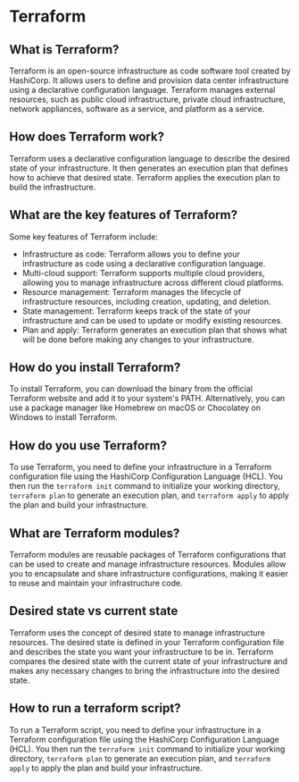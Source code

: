 # Terraform

## What is Terraform?

Terraform is an open-source infrastructure as code software tool created by HashiCorp. It allows users to define and provision data center infrastructure using a declarative configuration language. Terraform manages external resources, such as public cloud infrastructure, private cloud infrastructure, network appliances, software as a service, and platform as a service.

## How does Terraform work?

Terraform uses a declarative configuration language to describe the desired state of your infrastructure. It then generates an execution plan that defines how to achieve that desired state. Terraform applies the execution plan to build the infrastructure.

## What are the key features of Terraform?

Some key features of Terraform include:

- Infrastructure as code: Terraform allows you to define your infrastructure as code using a declarative configuration language.
- Multi-cloud support: Terraform supports multiple cloud providers, allowing you to manage infrastructure across different cloud platforms.
- Resource management: Terraform manages the lifecycle of infrastructure resources, including creation, updating, and deletion.
- State management: Terraform keeps track of the state of your infrastructure and can be used to update or modify existing resources.
- Plan and apply: Terraform generates an execution plan that shows what will be done before making any changes to your infrastructure.

## How do you install Terraform?

To install Terraform, you can download the binary from the official Terraform website and add it to your system's PATH. Alternatively, you can use a package manager like Homebrew on macOS or Chocolatey on Windows to install Terraform.

## How do you use Terraform?

To use Terraform, you need to define your infrastructure in a Terraform configuration file using the HashiCorp Configuration Language (HCL). You then run the `terraform init` command to initialize your working directory, `terraform plan` to generate an execution plan, and `terraform apply` to apply the plan and build your infrastructure.

## What are Terraform modules?

Terraform modules are reusable packages of Terraform configurations that can be used to create and manage infrastructure resources. Modules allow you to encapsulate and share infrastructure configurations, making it easier to reuse and maintain your infrastructure code.

## Desired state vs current state

Terraform uses the concept of desired state to manage infrastructure resources. The desired state is defined in your Terraform configuration file and describes the state you want your infrastructure to be in. Terraform compares the desired state with the current state of your infrastructure and makes any necessary changes to bring the infrastructure into the desired state.

## How to run a terraform script?

To run a Terraform script, you need to define your infrastructure in a Terraform configuration file using the HashiCorp Configuration Language (HCL). You then run the `terraform init` command to initialize your working directory, `terraform plan` to generate an execution plan, and `terraform apply` to apply the plan and build your infrastructure.
